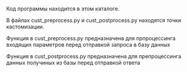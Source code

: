 Код программы находится в этом каталоге. 

В файлах cust_preprocess.py и cust_postprocess.py находятся точки кастомизации. 

Функция в cust_preprocess.py предназначена для прпроцессинга входящих параметров перед отправкой запроса в базу данных

Функция в cust_postprocess.py предназначена для препроцессинга данных получиных из базы перед отправкой ответа